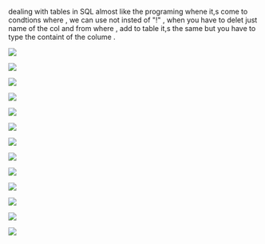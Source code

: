  dealing with  tables in SQL almost like the programing whene it,s come to condtions
 where  , we can use not insted of "!" , when you have to delet just name of the col and from
  where , add to table it,s the same but you have to type the containt of the colume .



  
  ![](learnSQl/sreenshoots.png/2022-02-21(4).png)



  ![](learnSQl/sreenshoots.png/2022-02-21(5).png)




  ![](learnSQl/sreenshoots.png/2022-02-21(6).png)



  ![](learnSQl/sreenshoots.png/2022-02-21(7).png)



  ![](learnSQl/sreenshoots.png/2022-02-21(8).png)



  ![](learnSQl/sreenshoots.png/2022-02-21(9).png)



  ![](learnSQl/sreenshoots.png/2022-02-21(10).png)



  ![](learnSQl/sreenshoots.png/2022-02-21(11).png)



  ![](learnSQl/sreenshoots.png/2022-02-21(12).png)



  ![](learnSQl/sreenshoots.png/2022-02-21(13).png)



  ![](learnSQl/sreenshoots.png/2022-02-21(15).png)



  ![](learnSQl/sreenshoots.png/2022-02-21(16).png)



  ![](learnSQl/sreenshoots.png/2022-02-21(12).png)

